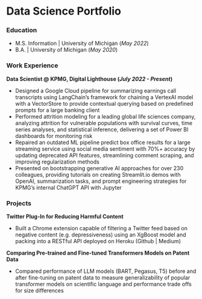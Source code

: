 # Data Science Portfolio

### Education
- M.S. Information | University of Michigan (_May 2022_)
- B.A. | University of Michigan (_May 2020_)

### Work Experience
**Data Scientist @ KPMG, Digital Lighthouse (_July 2022 - Present_)**
- Designed a Google Cloud pipeline for summarizing earnings call transcripts using LangChain’s framework for chaining a VertexAI model with a VectorStore to provide contextual querying based on predefined prompts for a large banking client
- Performed attrition modeling for a leading global life sciences company, analyzing attrition for vulnerable populations with survival curves, time series analyses, and statistical inference, delivering a set of Power BI dashboards for monitoring risk
- Repaired an outdated ML pipeline predict box office results for a large streaming service using social media sentiment with 70%+ accuracy by updating deprecated API features, streamlining comment scraping, and improving regularization methods
- Presented on bootstrapping generative AI approaches for over 230 colleagues, providing tutorials on creating Streamlit.io demos with OpenAI, summarization tasks, and prompt engineering strategies for KPMG’s internal ChatGPT API with Jupyter

### Projects
**Twitter Plug-In for Reducing Harmful Content**
- Built a Chrome extension capable of filtering a Twitter feed based on negative content (e.g. depressiveness) using an XgBoost model and packing into a RESTful API deployed on Heroku (Github | Medium)

**Comparing Pre-trained and Fine-tuned Transformers Models on Patent Data**
- Compared performance of LLM models (BART, Pegasus, T5) before and after fine-tuning on patent data to measure generalizability of popular transformer models on scientific language and performance trade offs for size differences


